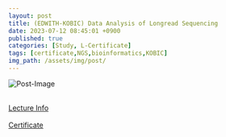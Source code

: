 ```yaml
---
layout: post
title: (EDWITH-KOBIC) Data Analysis of Longread Sequencing
date: 2023-07-12 08:45:01 +0900
published: true
categories: [Study, L-Certificate]
tags: [certificate,NGS,bioinformatics,KOBIC]
img_path: /assets/img/post/
---
```


![Post-Image](CERTIFICATE-longread_sequencing.png)
<br><br>

[Lecture Info](https://www.edwith.org/longread-seq-2023)
<br><br>
[Certificate](http://www.edwith.org/certificate/A20230712-340833?langCode=ko)